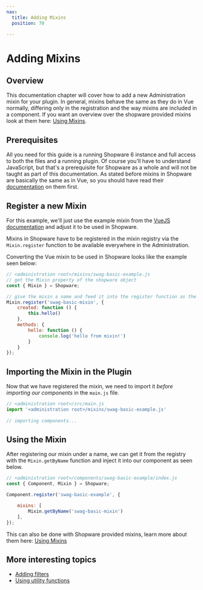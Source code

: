 ```yaml
---
nav:
  title: Adding Mixins
  position: 70

---
```


# Adding Mixins

## Overview

This documentation chapter will cover how to add a new Administration mixin for your plugin. In general, mixins behave the same as they do in Vue normally, differing only in the registration and the way mixins are included in a component. If you want an overview over the shopware provided mixins look at them here: [Using Mixins](using-mixins).

## Prerequisites

All you need for this guide is a running Shopware 6 instance and full access to both the files and a running plugin. Of course you'll have to understand JavaScript, but that's a prerequisite for Shopware as a whole and will not be taught as part of this documentation. As stated before mixins in Shopware are basically the same as in Vue, so you should have read their [documentation](https://vuejs.org/v2/guide/mixins.html) on them first.

## Register a new Mixin

For this example, we'll just use the example mixin from the [VueJS documentation](https://vuejs.org/v2/guide/mixins.html) and adjust it to be used in Shopware.

Mixins in Shopware have to be registered in the mixin registry via the `Mixin.register` function to be available everywhere in the Administration.

Converting the Vue mixin to be used in Shopware looks like the example seen below:

```javascript
// <administration root>/mixins/swag-basic-example.js
// get the Mixin property of the shopware object
const { Mixin } = Shopware;

// give the mixin a name and feed it into the register function as the second argument
Mixin.register('swag-basic-mixin', {
    created: function () {
        this.hello()
    },
    methods: {
        hello: function () {
            console.log('hello from mixin!')
        }
    }
});
```

## Importing the Mixin in the Plugin

Now that we have registered the mixin, we need to import it *before importing our components* in the `main.js` file.

```javascript
// <administration root>/src/main.js
import '<administration root>/mixins/swag-basic-example.js'
    
// importing components...
```

## Using the Mixin

After registering our mixin under a name, we can get it from the registry with the `Mixin.getByName` function and inject it into our component as seen below.

```javascript
// <administration root>/components/swag-basic-example/index.js
const { Component, Mixin } = Shopware;

Component.register('swag-basic-example', {

    mixins: [
        Mixin.getByName('swag-basic-mixin')
    ],
});
```

This can also be done with Shopware provided mixins, learn more about them here: [Using Mixins](using-mixins)

## More interesting topics

* [Adding filters](../services-utilities/add-filter.md)
* [Using utility functions](../services-utilities/using-utils.md)
